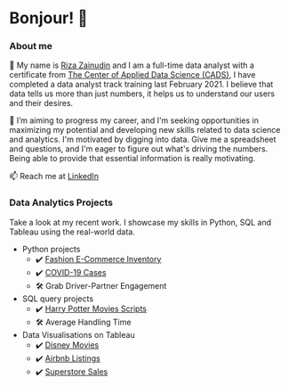 # Bonjour! 👋

### About me

👐 My name is [Riza Zainudin](https://www.linkedin.com/in/riza-zainudin/) and I am a full-time data analyst with a certificate from [The Center of Applied Data Science (CADS)](https://www.linkedin.com/company/thecads/), I have completed a data analyst track training last February 2021. I believe that data tells us more than just numbers, it helps us to understand our users and their desires.

🌱 I’m aiming to progress my career, and I'm seeking opportunities in maximizing my potential and developing new skills related to data science and analytics. I'm motivated by digging into data. Give me a spreadsheet and questions, and I'm eager to figure out what's driving the numbers. Being able to provide that essential information is really motivating.

📫 Reach me at [LinkedIn](https://www.linkedin.com/in/riza-zainudin/)

### Data Analytics Projects
Take a look at my recent work. I showcase my skills in Python, SQL and Tableau using the real-world data.
  - Python projects
    - ✔️ [Fashion E-Commerce Inventory](https://github.com/RizaZainudin/python-projects/blob/main/Fashion.ipynb)
    - ✔️ [COVID-19 Cases](https://github.com/RizaZainudin/python-projects/blob/main/Covid-19%20Data%20Analysis.ipynb)
    - 🛠 Grab Driver-Partner Engagement
  - SQL query projects
    - ✔️ [Harry Potter Movies Scripts](https://github.com/rizainudin/sql-projects/blob/main/HarryPotter_SQL.ipynb)
    - 🛠 Average Handling Time
  - Data Visualisations on Tableau 
    - ✔️ [Disney Movies](https://public.tableau.com/app/profile/riza.zainudin/viz/Disney_16210753523740/Dashboard1)
    - ✔️ [Airbnb Listings](https://public.tableau.com/app/profile/riza.zainudin/viz/AIrbnb_16186411719070/R1)
    - ✔️ [Superstore Sales](https://public.tableau.com/app/profile/riza.zainudin/viz/Superstoresales_16158884322510/Dashboard1)
    
